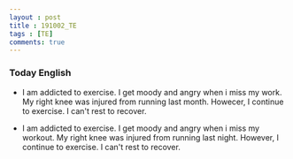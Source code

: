 ```yaml
---
layout : post
title : 191002_TE
tags : [TE]
comments: true
---
```

### Today English
- I am addicted to exercise. I get moody and angry when i miss my work. My right knee was injured from running last month. Howecer, I continue to exercise. I can't rest to recover.

- I am addicted to exercise. I get moody and angry when i miss my workout. My right knee was injured from running last night. However, I continue to exercise. I can't rest to recover.


